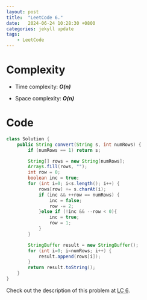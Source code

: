 ```yaml
---
layout: post
title:  "LeetCode 6."
date:   2024-06-24 10:28:30 +0800
categories: jekyll update
tags: 
    - LeetCode
---
```


# Complexity
- Time complexity: ***O(n)***

- Space complexity: ***O(n)***

# Code
```java
class Solution {
    public String convert(String s, int numRows) {
        if (numRows == 1) return s;

        String[] rows = new String[numRows];
        Arrays.fill(rows, "");
        int row = 0;
        boolean inc = true; 
        for (int i=0; i<s.length(); i++) {
            rows[row] += s.charAt(i);
            if (inc && ++row == numRows) {
                inc = false;
                row -= 2;
            }else if (!inc && --row < 0){
                inc = true;
                row = 1;
            }
        }

        StringBuffer result = new StringBuffer();
        for (int i=0; i<numRows; i++) {
            result.append(rows[i]);
        }
        return result.toString();
    }
}
```

Check out the description of this problem at [LC 6][LC-6].

[LC-6]: https://leetcode.com/problems/zigzag-conversion/description
